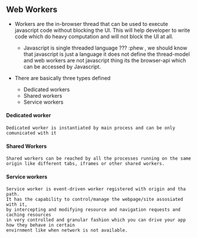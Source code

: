 ## Web Workers

* Workers are the in-browser thread that can be used to execute javascript code without blocking the UI.
  This will help developer to write code which do heavy computation and will not block the UI at all.
  
  * Javascript is single threaded language ??? :phew , we should know that
  javascript is just a language it does not define the thread-model and web workers are not
  javascript thing its the browser-api which can be accessed by Javascript.
  
* There are basically three types defined
    * Dedicated workers
    * Shared workers
    * Service workers
    
#### Dedicated worker
    Dedicated worker is instantiated by main process and can be only comunicated with it
    
#### Shared Workers
    Shared workers can be reached by all the processes running on the same origin like different tabs, iframes or other shared workers.
    
#### Service workers
    Service worker is event-driven worker registered with origin and tha path.
    It has the capability to control/manage the webpage/site assosiated with it,
    by intercepting and modifying resource and navigation requests and caching resources
    in very controlled and granular fashion which you can drive your app how they behave in certain
    envirnment like when network is not available. 
    